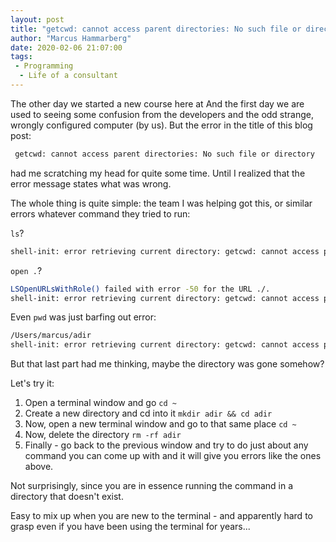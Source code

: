 ```yaml
---
layout: post
title: "getcwd: cannot access parent directories: No such file or directory"
author: "Marcus Hammarberg"
date: 2020-02-06 21:07:00
tags:
 - Programming
  - Life of a consultant
---
```


The other day we started a new course here at [</salt>](http://salt.study) And the first day we are used to seeing some confusion from the developers and the odd strange, wrongly configured computer (by us). But the error in the title of this blog post:

```bash
 getcwd: cannot access parent directories: No such file or directory
```

had me scratching my head for quite some time. Until I realized that the error message states what was wrong.

<!-- excerpt-end -->

The whole thing is quite simple: the team I was helping got this, or similar errors whatever command they tried to run:

`ls`?

```bash
shell-init: error retrieving current directory: getcwd: cannot access parent directories: No such file or directory
```

`open .`?

```bash
LSOpenURLsWithRole() failed with error -50 for the URL ./.
shell-init: error retrieving current directory: getcwd: cannot access parent directories: No such file or directory
```

Even `pwd` was just barfing out error:

```bash
/Users/marcus/adir
shell-init: error retrieving current directory: getcwd: cannot access parent directories: No such file or directory
```

But that last part had me thinking, maybe the directory was gone somehow?

Let's try it:

1. Open a terminal window and go `cd ~`
2. Create a new directory and cd into it `mkdir adir && cd adir`
3. Now, open a new terminal window and go to that same place `cd ~`
4. Now, delete the directory `rm -rf adir`
5. Finally - go back to the previous window and try to do just about any command you can come up with and it will give you errors like the ones above.

Not surprisingly, since you are in essence running the command in a directory that doesn't exist.

Easy to mix up when you are new to the terminal - and apparently hard to grasp even if you have been using the terminal for years...